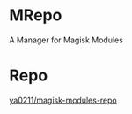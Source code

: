 # MRepo
A Manager for Magisk Modules

# Repo
[ya0211/magisk-modules-repo](https://github.com/ya0211/magisk-modules-repo)